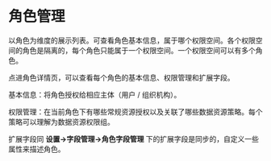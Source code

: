 # 角色管理

<LastUpdated/>

以角色为维度的展示列表。可查看角色基本信息，属于哪个权限空间。各个权限空间的角色是隔离的，每个角色只能属于一个权限空间。一个权限空间可以有多个角色。

点进角色详情页，可以查看每个角色的基本信息、权限管理和扩展字段。

基本信息：将角色授权给相应主体（用户 / 组织机构）。

权限管理：在当前角色下有哪些常规资源授权以及关联了哪些数据资源策略。每个策略可以理解为数据资源权限组。

扩展字段同 **设置->字段管理->角色字段管理** 下的扩展字段是同步的，自定义一些属性来描述角色。
